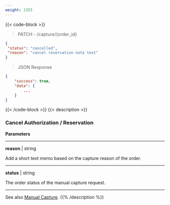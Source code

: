 ```yaml
---
weight: 1355
---
```

{{< code-block >}}

> PATCH - /capture/{order_id}

```json
{
 "status": "cancelled",
 "reason": "cancel reservation note text"
}
```
> JSON Response


```json
{
    "success": true,
    "data": {
        ...
    }
}
```
{{< /code-block >}}
{{< description >}}
### Cancel Authorization / Reservation

**Parameters**

----------------
__reason__ | string

Add a short text memo based on the capture reason of the order.  

----------------
__status__ | string

The order status of the manual capture request.

----------------

See also [Manual Capture](/payments/features/manual-capture).
{{% /description %}}